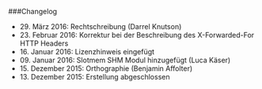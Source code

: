 ###Changelog

* 29\. März 2016: Rechtschreibung (Darrel Knutson)
* 23\. Februar 2016: Korrektur bei der Beschreibung des X-Forwarded-For HTTP Headers
* 16\. Januar 2016: Lizenzhinweis eingefügt
* 09\. Januar 2016: Slotmem SHM Modul hinzugefügt (Luca Käser)
* 15\. Dezember 2015: Orthographie (Benjamin Affolter)
* 13\. Dezember 2015: Erstellung abgeschlossen

